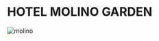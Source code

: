   # HOTEL MOLINO GARDEN 

![molino](https://github.com/moseffar/hotel-molino/assets/89942067/4406b792-91fc-4bd8-b3d1-e109650ca925)
